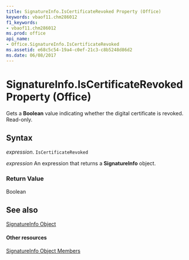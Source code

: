 ```yaml
---
title: SignatureInfo.IsCertificateRevoked Property (Office)
keywords: vbaof11.chm286012
f1_keywords:
- vbaof11.chm286012
ms.prod: office
api_name:
- Office.SignatureInfo.IsCertificateRevoked
ms.assetid: e68c5c54-19a4-c0ef-21c3-c8b5248d86d2
ms.date: 06/08/2017
---
```



# SignatureInfo.IsCertificateRevoked Property (Office)

Gets a  **Boolean** value indicating whether the digital certificate is revoked. Read-only.


## Syntax

 _expression_. `IsCertificateRevoked`

 _expression_ An expression that returns a **SignatureInfo** object.


### Return Value

Boolean


## See also


[SignatureInfo Object](signatureinfo-object-office.md)
#### Other resources


[SignatureInfo Object Members](signatureinfo-members-office.md)

